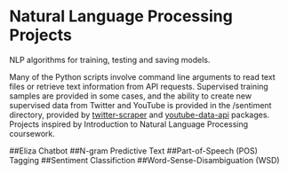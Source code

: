 # Natural Language Processing Projects
NLP algorithms for training, testing and saving models.

Many of the Python scripts involve command line arguments to read text files or retrieve text information from API requests. Supervised training samples are provided in some cases, and the ability to create new supervised data from Twitter and YouTube is provided in the /sentiment directory, provided by [twitter-scraper](https://github.com/bisguzar/twitter-scraper) and [youtube-data-api](https://github.com/mabrownnyu/youtube-data-api) packages.
Projects inspired by Introduction to Natural Language Processing coursework.

##Eliza Chatbot
##N-gram Predictive Text
##Part-of-Speech (POS) Tagging
##Sentiment Classifiction
##Word-Sense-Disambiguation (WSD)


